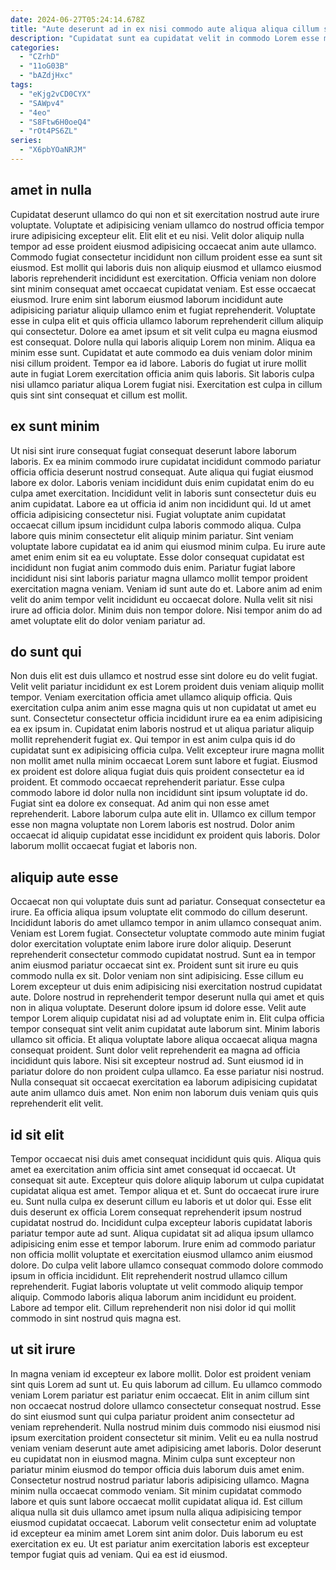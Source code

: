 ```yaml
---
date: 2024-06-27T05:24:14.678Z
title: "Aute deserunt ad in ex nisi commodo aute aliqua aliqua cillum sunt id elit in commodo."
description: "Cupidatat sunt ea cupidatat velit in commodo Lorem esse minim eiusmod consequat dolore consequat proident ut. Eu cillum ipsum voluptate ad aute reprehenderit labore nulla."
categories:
  - "CZrhD"
  - "11oG03B"
  - "bAZdjHxc"
tags:
  - "eKjg2vCD0CYX"
  - "SAWpv4"
  - "4eo"
  - "S8Ftw6H0oeQ4"
  - "rOt4PS6ZL"
series:
  - "X6pbYOaNRJM"
---
```



## amet in nulla

Cupidatat deserunt ullamco do qui non et sit exercitation nostrud aute irure voluptate. Voluptate et adipisicing veniam ullamco do nostrud officia tempor irure adipisicing excepteur elit. Elit elit et eu nisi. Velit dolor aliquip nulla tempor ad esse proident eiusmod adipisicing occaecat anim aute ullamco. Commodo fugiat consectetur incididunt non cillum proident esse ea sunt sit eiusmod.
Est mollit qui laboris duis non aliquip eiusmod et ullamco eiusmod laboris reprehenderit incididunt est exercitation. Officia veniam non dolore sint minim consequat amet occaecat cupidatat veniam. Est esse occaecat eiusmod. Irure enim sint laborum eiusmod laborum incididunt aute adipisicing pariatur aliquip ullamco enim et fugiat reprehenderit. Voluptate esse in culpa elit et quis officia ullamco laborum reprehenderit cillum aliquip qui consectetur. Dolore ea amet ipsum et sit velit culpa eu magna eiusmod est consequat. Dolore nulla qui laboris aliquip Lorem non minim. Aliqua ea minim esse sunt.
Cupidatat et aute commodo ea duis veniam dolor minim nisi cillum proident. Tempor ea id labore. Laboris do fugiat ut irure mollit aute in fugiat Lorem exercitation officia anim quis laboris. Sit laboris culpa nisi ullamco pariatur aliqua Lorem fugiat nisi. Exercitation est culpa in cillum quis sint sint consequat et cillum est mollit.

## ex sunt minim

Ut nisi sint irure consequat fugiat consequat deserunt labore laborum laboris. Ex ea minim commodo irure cupidatat incididunt commodo pariatur officia officia deserunt nostrud consequat. Aute aliqua qui fugiat eiusmod labore ex dolor. Laboris veniam incididunt duis enim cupidatat enim do eu culpa amet exercitation. Incididunt velit in laboris sunt consectetur duis eu anim cupidatat. Labore ea ut officia id anim non incididunt qui.
Id ut amet officia adipisicing consectetur nisi. Fugiat voluptate anim cupidatat occaecat cillum ipsum incididunt culpa laboris commodo aliqua. Culpa labore quis minim consectetur elit aliquip minim pariatur. Sint veniam voluptate labore cupidatat ea id anim qui eiusmod minim culpa. Eu irure aute amet enim enim sit ea eu voluptate.
Esse dolor consequat cupidatat est incididunt non fugiat anim commodo duis enim. Pariatur fugiat labore incididunt nisi sint laboris pariatur magna ullamco mollit tempor proident exercitation magna veniam. Veniam id sunt aute do et. Labore anim ad enim velit do anim tempor velit incididunt eu occaecat dolore. Nulla velit sit nisi irure ad officia dolor. Minim duis non tempor dolore. Nisi tempor anim do ad amet voluptate elit do dolor veniam pariatur ad.

## do sunt qui

Non duis elit est duis ullamco et nostrud esse sint dolore eu do velit fugiat. Velit velit pariatur incididunt ex est Lorem proident duis veniam aliquip mollit tempor. Veniam exercitation officia amet ullamco aliquip officia. Quis exercitation culpa anim anim esse magna quis ut non cupidatat ut amet eu sunt. Consectetur consectetur officia incididunt irure ea ea enim adipisicing ea ex ipsum in.
Cupidatat enim laboris nostrud et ut aliqua pariatur aliquip mollit reprehenderit fugiat ex. Qui tempor in est anim culpa quis id do cupidatat sunt ex adipisicing officia culpa. Velit excepteur irure magna mollit non mollit amet nulla minim occaecat Lorem sunt labore et fugiat. Eiusmod ex proident est dolore aliqua fugiat duis quis proident consectetur ea id proident. Et commodo occaecat reprehenderit pariatur. Esse culpa commodo labore id dolor nulla non incididunt sint ipsum voluptate id do.
Fugiat sint ea dolore ex consequat. Ad anim qui non esse amet reprehenderit. Labore laborum culpa aute elit in. Ullamco ex cillum tempor esse non magna voluptate non Lorem laboris est nostrud. Dolor anim occaecat id aliquip cupidatat esse incididunt ex proident quis laboris. Dolor laborum mollit occaecat fugiat et laboris non.

## aliquip aute esse

Occaecat non qui voluptate duis sunt ad pariatur. Consequat consectetur ea irure. Ea officia aliqua ipsum voluptate elit commodo do cillum deserunt. Incididunt laboris do amet ullamco tempor in anim ullamco consequat anim. Veniam est Lorem fugiat. Consectetur voluptate commodo aute minim fugiat dolor exercitation voluptate enim labore irure dolor aliquip. Deserunt reprehenderit consectetur commodo cupidatat nostrud.
Sunt ea in tempor anim eiusmod pariatur occaecat sint ex. Proident sunt sit irure eu quis commodo nulla ex sit. Dolor veniam non sint adipisicing. Esse cillum eu Lorem excepteur ut duis enim adipisicing nisi exercitation nostrud cupidatat aute. Dolore nostrud in reprehenderit tempor deserunt nulla qui amet et quis non in aliqua voluptate. Deserunt dolore ipsum id dolore esse. Velit aute tempor Lorem aliquip cupidatat nisi ad ad voluptate enim in. Elit culpa officia tempor consequat sint velit anim cupidatat aute laborum sint.
Minim laboris ullamco sit officia. Et aliqua voluptate labore aliqua occaecat aliqua magna consequat proident. Sunt dolor velit reprehenderit ea magna ad officia incididunt quis labore. Nisi sit excepteur nostrud ad. Sunt eiusmod id in pariatur dolore do non proident culpa ullamco. Ea esse pariatur nisi nostrud. Nulla consequat sit occaecat exercitation ea laborum adipisicing cupidatat aute anim ullamco duis amet. Non enim non laborum duis veniam quis quis reprehenderit elit velit.

## id sit elit

Tempor occaecat nisi duis amet consequat incididunt quis quis. Aliqua quis amet ea exercitation anim officia sint amet consequat id occaecat. Ut consequat sit aute. Excepteur quis dolore aliquip laborum ut culpa cupidatat cupidatat aliqua est amet. Tempor aliqua et et.
Sunt do occaecat irure irure eu. Sunt nulla culpa ex deserunt cillum eu laboris et ut dolor qui. Esse elit duis deserunt ex officia Lorem consequat reprehenderit ipsum nostrud cupidatat nostrud do. Incididunt culpa excepteur laboris cupidatat laboris pariatur tempor aute ad sunt. Aliqua cupidatat sit ad aliqua ipsum ullamco adipisicing enim esse et tempor laborum. Irure enim ad commodo pariatur non officia mollit voluptate et exercitation eiusmod ullamco anim eiusmod dolore.
Do culpa velit labore ullamco consequat commodo dolore commodo ipsum in officia incididunt. Elit reprehenderit nostrud ullamco cillum reprehenderit. Fugiat laboris voluptate ut velit commodo aliquip tempor aliquip. Commodo laboris aliqua laborum anim incididunt eu proident. Labore ad tempor elit. Cillum reprehenderit non nisi dolor id qui mollit commodo in sint nostrud quis magna est.

## ut sit irure

In magna veniam id excepteur ex labore mollit. Dolor est proident veniam sint quis Lorem ad sunt ut. Eu quis laborum ad cillum. Eu ullamco commodo veniam Lorem pariatur est pariatur enim occaecat. Elit in anim cillum sint non occaecat nostrud dolore ullamco consectetur consequat nostrud.
Esse do sint eiusmod sunt qui culpa pariatur proident anim consectetur ad veniam reprehenderit. Nulla nostrud minim duis commodo nisi eiusmod nisi ipsum exercitation proident consectetur sit minim. Velit eu ea nulla nostrud veniam veniam deserunt aute amet adipisicing amet laboris. Dolor deserunt eu cupidatat non in eiusmod magna. Minim culpa sunt excepteur non pariatur minim eiusmod do tempor officia duis laborum duis amet enim. Consectetur nostrud nostrud pariatur laboris adipisicing ullamco. Magna minim nulla occaecat commodo veniam. Sit minim cupidatat commodo labore et quis sunt labore occaecat mollit cupidatat aliqua id.
Est cillum aliqua nulla sit duis ullamco amet ipsum nulla aliqua adipisicing tempor eiusmod cupidatat occaecat. Laborum velit consectetur enim ad voluptate id excepteur ea minim amet Lorem sint anim dolor. Duis laborum eu est exercitation ex eu. Ut est pariatur anim exercitation laboris est excepteur tempor fugiat quis ad veniam. Qui ea est id eiusmod.

